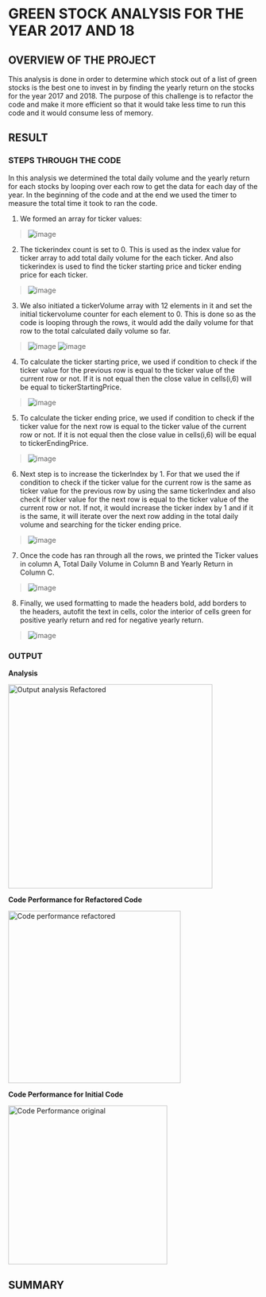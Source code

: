 # GREEN STOCK ANALYSIS FOR THE YEAR 2017 AND 18

## OVERVIEW OF THE PROJECT
This analysis is done in order to determine which stock out of a list of green stocks is the best one to invest in by finding the yearly return on the stocks for the year 2017 and 2018. The purpose of this challenge is to refactor the code and make it more efficient so that it would take less time to run this code and it would consume less of memory.

## RESULT
### STEPS THROUGH THE CODE
In this analysis we determined the total daily volume and the yearly return for each stocks by looping over each row to get the data for each day of the year. In the beginning of the code and at the end we used the timer to measure the total time it took to ran the code. 

1. We formed an array for ticker values:

> ![image](https://user-images.githubusercontent.com/86074187/124403768-edda1700-dd05-11eb-8f79-074f410831d5.png)

2. The tickerindex count is set to 0. This is used as the index value for ticker array to add total daily volume for the each ticker. And also tickerindex is used to find the ticker starting price and ticker ending price for each ticker.

> ![image](https://user-images.githubusercontent.com/86074187/124404430-e6683d00-dd08-11eb-8b87-9841588623be.png)


3. We also initiated a tickerVolume array with 12 elements in it and set the initial  tickervolume counter for each element to 0. This is done so as the code is looping through the rows, it would add the daily volume for that row to the total calculated daily volume so far.

> ![image](https://user-images.githubusercontent.com/86074187/124404469-0b5cb000-dd09-11eb-994a-638f16876fc4.png)
> ![image](https://user-images.githubusercontent.com/86074187/124404524-4b239780-dd09-11eb-9d0e-e93f9d9dddf5.png)


4. To calculate the ticker starting price, we used if condition to check if the ticker value for the previous row is equal to the ticker value of the current row or not. If it is not equal then the close value in cells(i,6) will be equal to tickerStartingPrice.

> ![image](https://user-images.githubusercontent.com/86074187/124404543-5d9dd100-dd09-11eb-9c39-0058f5654d30.png)


5. To calculate the ticker ending price, we used if condition to check if the ticker value for the next row is equal to the ticker value of the current row or not. If it is not equal then the close value in cells(i,6) will be equal to tickerEndingPrice.

> ![image](https://user-images.githubusercontent.com/86074187/124404559-6ee6dd80-dd09-11eb-8d02-7dfd16c5e7d9.png)

6. Next step is to increase the tickerIndex by 1. For that we used the if condition to check if the ticker value for the current row is the same as ticker value for the previous row by using the same tickerIndex and also check if ticker value for the next row is equal to the ticker value of the current row or not. If not, it would increase the ticker index by 1 and if it is the same, it will iterate over the next row adding in the total daily volume and searching for the ticker ending price.

> ![image](https://user-images.githubusercontent.com/86074187/124404574-7e662680-dd09-11eb-9695-67e9736c0205.png)

7. Once the code has ran through all the rows, we printed the Ticker values in column A, Total Daily Volume in Column B and Yearly Return in Column C.

> ![image](https://user-images.githubusercontent.com/86074187/124404595-8f169c80-dd09-11eb-8f9e-5775703c9b9d.png)

8. Finally, we used formatting to made the headers bold, add borders to the  headers, autofit the text in cells, color the interior of cells green for positive yearly return and red for negative yearly return.

> ![image](https://user-images.githubusercontent.com/86074187/124404698-0b10e480-dd0a-11eb-8b6d-cbd18f0064bd.png)

### OUTPUT
**Analysis**

<img width="411" alt="Output analysis Refactored" src="https://user-images.githubusercontent.com/86074187/124404998-47911000-dd0b-11eb-9a98-42d26c607ae1.png">

**Code Performance for Refactored Code**

<img width="347" alt="Code performance refactored" src="https://user-images.githubusercontent.com/86074187/124405106-ab1b3d80-dd0b-11eb-9c40-0804f3356798.png">

**Code Performance for Initial Code**

<img width="320" alt="Code Performance original" src="https://user-images.githubusercontent.com/86074187/124405367-6d6ae480-dd0c-11eb-9799-3caa5bf952aa.png">

## SUMMARY


